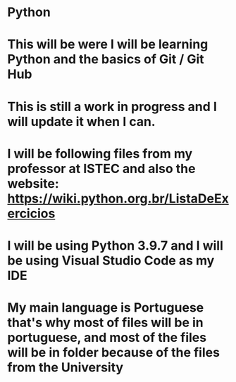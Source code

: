 # Python
# This will be were I will be learning Python and the basics of Git / Git Hub
# This is still a work in progress and I will update it when I can.
# I will be following files from my professor at ISTEC and also the website: https://wiki.python.org.br/ListaDeExercicios
# I will be using Python 3.9.7 and I will be using Visual Studio Code as my IDE
# My main language is Portuguese that's why most of files will be in portuguese, and most of the files will be in folder because of the files from the University


